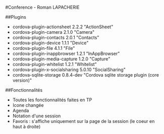 #Conference - Roman LAPACHERIE

##Plugins
* cordova-plugin-actionsheet 2.2.2 "ActionSheet"
* cordova-plugin-camera 2.1.0 "Camera"
* cordova-plugin-contacts 2.0.1 "Contacts"
* cordova-plugin-device 1.1.1 "Device"
* cordova-plugin-file 4.1.1 "File"
* cordova-plugin-inappbrowser 1.2.1 "InAppBrowser"
* cordova-plugin-media-capture 1.2.0 "Capture"
* cordova-plugin-whitelist 1.2.1 "Whitelist"
* cordova-plugin-x-socialsharing 5.0.10 "SocialSharing"
* cordova-sqlite-storage 0.8.4-dev "Cordova sqlite storage plugin (core version)"

##Fonctionnalités

* Toutes les fonctionnalités faites en TP
* Icone changée
* Agenda
* Notation d'une session
* Favoris : s'affiche uniquement sur la page de la session (le coeur en haut à droite)
